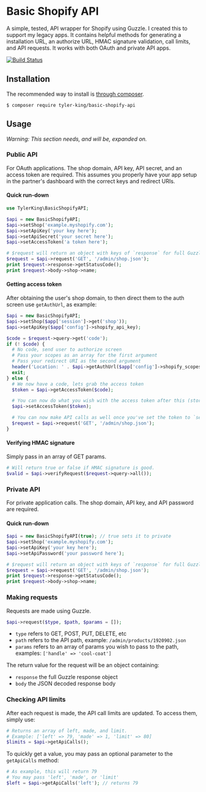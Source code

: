 # Basic Shopify API

A simple, tested, API wrapper for Shopify using Guzzle. I created this to support my legacy apps. It contains helpful methods for generating a installation URL, an authorize URL, HMAC signature validation, call limits, and API requests. It works with both OAuth and private API apps.

[![Build Status](https://travis-ci.org/tyler-king/Basic-Shopify-API.svg?branch=master)](http://travis-ci.org/tyler-king/Basic-Shopify-API)

## Installation

The recommended way to install is [through composer](http://packagist.org).

    $ composer require tyler-king/basic-shopify-api

## Usage

*Warning: This section needs, and will be, expanded on.*

### Public API

For OAuth applications. The shop domain, API key, API secret, and an access token are required. This assumes you properly have your app setup in the partner's dashboard with the correct keys and redirect URIs.

#### Quick run-down

```php
use TylerKing\BasicShopifyAPI;

$api = new BasicShopifyAPI;
$api->setShop('example.myshopify.com');
$api->setApiKey('your key here');
$api->setApiSecret('your secret here');
$api->setAccessToken('a token here');

# $request will return an object with keys of `response` for full Guzzle response, and `body` with JSON-decoded result
$request = $api->request('GET', '/admin/shop.json');
print $request->response->getStatusCode();
print $request->body->shop->name;
```

#### Getting access token

After obtaining the user's shop domain, to then direct them to the auth screen use `getAuthUrl`, as example:

```php
$api = new BasicShopifyAPI;
$api->setShop($app['session']->get('shop'));
$api->setApiKey($app['config']->shopify_api_key);

$code = $request->query->get('code');
if (! $code) {
  # No code, send user to authorize screen
  # Pass your scopes as an array for the first argument
  # Pass your redirect URI as the second argument
  header('Location: ' . $api->getAuthUrl($app['config']->shopify_scopes, $app['config']->shopify_redirect_uri));
  exit;
} else {
  # We now have a code, lets grab the access token
  $token = $api->getAccessToken($code);

  # You can now do what you wish with the access token after this (store it to db, etc)
  $api->setAccessToken($token);

  # You can now make API calls as well once you've set the token to `setAccessToken`
  $request = $api->request('GET', '/admin/shop.json');
}
```

#### Verifying HMAC signature

Simply pass in an array of GET params.

```php
# Will return true or false if HMAC signature is good.
$valid = $api->verifyRequest($request->query->all());
```

### Private API

For private application calls. The shop domain, API key, and API password are required.

#### Quick run-down

```php
$api = new BasicShopifyAPI(true); // true sets it to private
$api->setShop('example.myshopify.com');
$api->setApiKey('your key here');
$api->setApiPassword('your password here');

# $request will return an object with keys of `response` for full Guzzle response, and `body` with JSON-decoded result
$request = $api->request('GET', '/admin/shop.json');
print $request->response->getStatusCode();
print $request->body->shop->name;
```

### Making requests

Requests are made using Guzzle.

```php
$api->request($type, $path, $params = []);
```

+ `type` refers to GET, POST, PUT, DELETE, etc
+ `path` refers to the API path, example: `/admin/products/1920902.json`
+ `params` refers to an array of params you wish to pass to the path, examples: `['handle' => 'cool-coat']`

The return value for the request will be an object containing:

+ `response` the full Guzzle response object
+ `body` the JSON decoded response body

### Checking API limits

After each request is made, the API call limits are updated. To access them, simply use:

```php
# Returns an array of left, made, and limit.
# Example: ['left' => 79, 'made' => 1, 'limit' => 80]
$limits = $api->getApiCalls();
```

To quickly get a value, you may pass an optional parameter to the `getApiCalls` method:

```php
# As example, this will return 79
# You may pass 'left', 'made', or 'limit'
$left = $api->getApiCalls('left'); // returns 79
```
